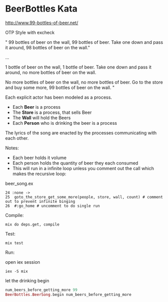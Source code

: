 # BeerBottles Kata

http://www.99-bottles-of-beer.net/

OTP Style with excheck


"
99 bottles of beer on the wall, 99 bottles of beer.
 Take one down and pass it around, 98 bottles of beer on the wall."

 ...

 1 bottle of beer on the wall, 1 bottle of beer.
 Take one down and pass it around, no more bottles of beer on the wall.

 No more bottles of beer on the wall, no more bottles of beer.
 Go to the store and buy some more, 99 bottles of beer on the wall.
"

Each explicit actor has been modeled as a process.

- Each **Beer** is a process
- The **Store** is a process, that sells Beer
- The **Wall** will hold the Beers
- Each **Person** who is drinking the beer is a process

The lyrics of the song are enacted by the processes communicating with each other.

Notes:

- Each beer holds it volume
- Each person holds the quantity of beer they each consumed
- This will run in a infinite loop unless you comment out the call which makes the recursive loop:

beer_song.ex
```
24 :none ->
25  goto_the_store_get_some_more(people, store, wall, count) # comment out to prevent infinite binging
26  #:go_home # uncomment to do single run
```

Compile:

```
mix do deps.get, compile
```

Test:

```
mix test
```

Run:

open iex session
```
iex -S mix
```

let the drinking begin
``` elixir
num_beers_before_getting_more 99
BeerBottles.BeerSong.begin num_beers_before_getting_more
```
